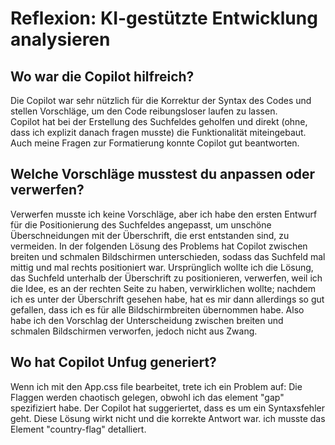 # Reflexion: KI-gestützte Entwicklung analysieren

## Wo war die Copilot hilfreich? 

Die Copilot war sehr nützlich für die Korrektur der Syntax des Codes und stellen Vorschläge, um den Code reibungsloser laufen zu lassen.   
Copilot hat bei der Erstellung des Suchfeldes geholfen und direkt (ohne, dass ich explizit danach fragen musste) die Funktionalität miteingebaut. Auch meine Fragen zur Formatierung konnte Copilot gut beantworten.

## Welche Vorschläge musstest du anpassen oder verwerfen?

Verwerfen musste ich keine Vorschläge, aber ich habe den ersten Entwurf für die Positionierung des Suchfeldes angepasst, um unschöne Überschneidungen mit der Überschrift, die erst entstanden sind, zu vermeiden. In der folgenden Lösung des Problems hat Copilot zwischen breiten und schmalen Bildschirmen unterschieden, sodass das Suchfeld mal mittig und mal rechts positioniert war. Ursprünglich wollte ich die Lösung, das Suchfeld unterhalb der Überschrift zu positionieren, verwerfen, weil ich die Idee, es an der rechten Seite zu haben, verwirklichen wollte; nachdem ich es unter der Überschrift gesehen habe, hat es mir dann allerdings so gut gefallen, dass ich es für alle Bildschirmbreiten übernommen habe. Also habe ich den Vorschlag der Unterscheidung zwischen breiten und schmalen Bildschirmen verworfen, jedoch nicht aus Zwang.

## Wo hat Copilot Unfug generiert? 

Wenn ich mit den App.css file bearbeitet, trete ich ein Problem auf: Die Flaggen werden chaotisch gelegen, obwohl ich das element "gap" spezifiziert habe. 
Der Copilot hat suggeriertet, dass es um ein Syntaxsfehler geht. Diese Lösung wirkt nicht und die korrekte Antwort war. ich musste das Element "country-flag" detalliert. 
